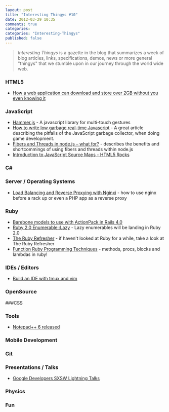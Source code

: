 ```yaml
---
layout: post
title: "Interesting Thingys #10"
date: 2012-03-29 10:35
comments: true
categories: 
categories: "Interesting-Thingys"
published: false
---
```

> _Interesting Thingys_ is a gazette in the blog that summarizes a week of blog articles, links, specifications, demos, news or more general "thingys" that we stumble upon in our journey through the world wide web.

### HTML5
- [How a web application can download and store over 2GB without you even knowing it](http://jclaes.blogspot.com/2012/03/how-web-application-can-download-and.html)

### JavaScript
- [Hammer.js](http://eightmedia.github.com/hammer.js/) - A javascript library for multi-touch gestures
- [How to write low garbage real-time Javascript](http://www.scirra.com/blog/76/how-to-write-low-garbage-real-time-javascript) - A great article describing the pitfalls of the JavaScript garbage collector, when doing game development.
- [Fibers and Threads in node.js – what for?](http://bjouhier.wordpress.com/2012/03/11/fibers-and-threads-in-node-js-what-for/) - describes the benefits and shortcommings of using fibers and threads within node.js
- [Introduction to JavaScript Source Maps - HTML5 Rocks](http://www.html5rocks.com/en/tutorials/developertools/sourcemaps/)
<!-- more -->

### C#


### Server / Operating Systems
- [Load Balancing and Reverse Proxying with Nginxi](http://spin.atomicobject.com/2012/02/28/load-balancing-and-reverse-proxying-with-nginx/) - how to use nginx before a rack up or even a PHP app as a reverse proxy



### Ruby
- [Barebone models to use with ActionPack in Rails 4.0](http://blog.plataformatec.com.br/2012/03/barebone-models-to-use-with-actionpack-in-rails-4-0/)
- [Ruby 2.0 Enumerable::Lazy](http://blog.railsware.com/2012/03/13/ruby-2-0-enumerablelazy/) - Lazy enumerables will be landing in Ruby 2.0
- [The Ruby Refresher](http://0xfe.muthanna.com/rubyrefresher/) - if haven't looked at Ruby for a while, take a look at The Ruby Refresher
- [Function Ruby Programming Techniques](http://rubysource.com/functional-programming-techniques-with-ruby-part-ii/) - methods, procs, blocks and lambdas in ruby!


### IDEs / Editors
- [Build an IDE with tmux and vim](ttp://alexyoung.org/2011/12/19/build-an-ide-with-tmux-and-vim/)

### OpenSource


###CSS


### Tools
- [Notepad++ 6 released](http://notepad-plus-plus.org/news/notepad-6.0-release.html)


### Mobile Development


### Git


### Presentations / Talks
- [Google Developers SXSW Lightning Talks](http://www.youtube.com/watch?v=zH5bJSG0DZk) 


### Physics

### Fun
